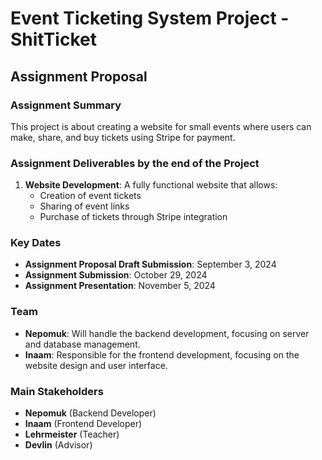 # Event Ticketing System Project - ShitTicket

## Assignment Proposal

### Assignment Summary
This project is about creating a website for small events where users can make, share, and buy tickets using Stripe for payment.

### Assignment Deliverables by the end of the Project
1. **Website Development**: A fully functional website that allows:
   - Creation of event tickets
   - Sharing of event links
   - Purchase of tickets through Stripe integration

### Key Dates
- **Assignment Proposal Draft Submission**: September 3, 2024
- **Assignment Submission**: October 29, 2024
- **Assignment Presentation**: November 5, 2024

### Team
- **Nepomuk**: Will handle the backend development, focusing on server and database management.
- **Inaam**: Responsible for the frontend development, focusing on the website design and user interface.

### Main Stakeholders
- **Nepomuk** (Backend Developer)
- **Inaam** (Frontend Developer)
- **Lehrmeister** (Teacher)
- **Devlin** (Advisor)
